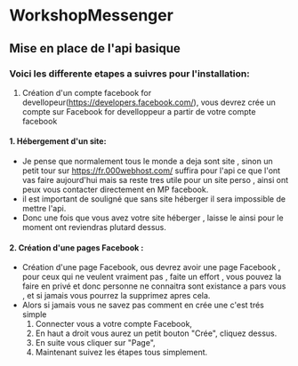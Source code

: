 # WorkshopMessenger
## Mise en place de l'api basique
### Voici les differente etapes a suivres pour l'installation:
1. Création d'un compte facebook for devellopeur(https://developers.facebook.com/),
vous devrez crée un compte sur Facebook for develloppeur a partir de votre compte facebook 
#### 1. Hébergement d'un site:
- Je pense que normalement tous le monde a deja sont site , sinon un petit tour sur https://fr.000webhost.com/ suffira pour l'api ce que l'ont vas faire aujourd'hui mais sa reste tres utile pour un site perso , ainsi ont peux vous contacter directement en MP facebook.
- il est important de souligné que sans site héberger il sera impossible de mettre l'api.
- Donc une fois que vous avez votre site héberger , laisse le ainsi pour le moment ont reviendras plutard dessus.
#### 2. Création d'une pages Facebook :
- Création d'une page Facebook, ous devrez avoir une page Facebook , pour ceux qui ne veulent vraiment pas , faite un effort , vous pouvez la faire en privé et donc personne ne connaitra sont existance a pars vous , et si jamais vous pourrez la supprimez apres cela.
- Alors si jamais vous ne savez pas comment en crée une c'est trés simple 
   1. Connecter vous a votre compte Facebook,
   1. En haut a droit vous aurez un petit bouton "Crée", cliquez dessus.
   1. En suite vous cliquer sur "Page",
   1. Maintenant suivez les étapes tous simplement.


